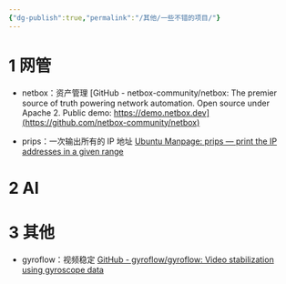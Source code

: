 ```yaml
---
{"dg-publish":true,"permalink":"/其他/一些不错的项目/"}
---
```


# 1 网管
- netbox：资产管理
[GitHub - netbox-community/netbox: The premier source of truth powering network automation. Open source under Apache 2. Public demo: https://demo.netbox.dev](https://github.com/netbox-community/netbox)


- prips：一次输出所有的 IP 地址
[Ubuntu Manpage: prips — print the IP addresses in a given range](https://manpages.ubuntu.com/manpages/oracular/en/man1/prips.1.html)

# 2 AI



# 3 其他
- gyroflow：视频稳定
[GitHub - gyroflow/gyroflow: Video stabilization using gyroscope data](https://github.com/gyroflow/gyroflow)

